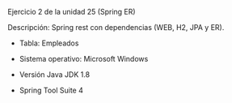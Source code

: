 Ejercicio 2 de la unidad 25 (Spring ER)

Descripción: Spring rest con dependencias (WEB, H2, JPA y ER).
- Tabla: Empleados

- Sistema operativo: Microsoft Windows 
- Versión Java JDK 1.8
- Spring Tool Suite 4


